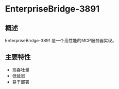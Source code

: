 # EnterpriseBridge-3891

## 概述

EnterpriseBridge-3891 是一个高性能的MCP服务器实现。

## 主要特性

- 高吞吐量
- 低延迟
- 易于部署
